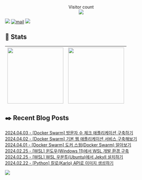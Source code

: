 
<p align="center">
    Visitor count<br>
    <img src="https://profile-counter.glitch.me/JaehyoJJAng/count.svg" />
</p>

[<img src="https://img.shields.io/badge/My BLOG-%23009639?style=for-the-badge&logo=Bloglovin&logoColor=white">][blog] [![mail](https://img.shields.io/badge/MAIL-Aff230?style=for-the-badge&logo=GMAIL&logoColor=%23000005)](mailto:yshrim12@naver.com) [<img src="https://img.shields.io/badge/jaehyo-7289da?style=for-the-badge&logo=DISCORD&logoColor=fff">][discord]

[blog]: https://jaehyojjang.github.io
[discord]: https://discord.gg/rm2y7rZmBS

## 💜 Stats

| [<img src="https://github-readme-stats.vercel.app/api?username=JaehyoJJAng&theme=onedark&hide_border=true&count_private=true" height="185" />](https://github.com/anuraghazra/github-readme-stats) |[<img src="https://streak-stats.demolab.com/?user=JaehyoJJAng&theme=dark" height="185" />](https://git.io/streak-stats)
| ------ | ------ |

## ✒️ Recent Blog Posts
[2024.04.03 - [Docker Swarm] 방문자 수 체크 애플리케이션 구축하기](https://jaehyojjang.dev/도커스웜/2024-01-03-counter-app/) <br/>
[2024.04.02 - [Docker Swarm] 기본 웹 애플리케이션 서비스 구축해보기](https://jaehyojjang.dev/도커스웜/2024-01-02-basic-web-app/) <br/>
[2024.04.01 - [Docker Swarm] 도커 스웜(Docker Swarm) 알아보기](https://jaehyojjang.dev/도커스웜/2024-01-01-docker-swarm/) <br/>
[2024.02.25 - [WSL] 윈도우(Windows 11)에서 WSL 개발 환경 구축](https://jaehyojjang.dev/리눅스서버/wsl/2024-02-25-wsl-ubuntu-install/) <br/>
[2024.02.25 - [WSL] WSL 우분투(Ubuntu)에서 Jekyll 설치하기](https://jaehyojjang.dev/리눅스서버/wsl/2024-02-25-wsl-ubuntu-jekyll-install/) <br/>
[2024.02.22 - [Python] 칼로(Karlo) API로 이미지 생성하기](https://jaehyojjang.dev/language/python/2024-02-22-kakao-carlo/) <br/>


<img src="https://img.shields.io/badge/최근%20배포일-2024/05/09_00:18-%23121212?style=flat">